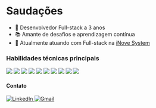 # Saudações
- 🚀 Desenvolvedor Full-stack a 3 anos
- 📚 Amante de desafios e aprendizagem contínua
- 💼 Atualmente atuando com Full-stack na <a target="_blank" href="https://www.inovesystem.com/">iNove System</a>

### Habilidades técnicas principais
<div>
   <img src="https://img.shields.io/static/v1?label=&message=JavaScript&color=0d1117&style=for-the-badge&logo=JavaScript"/>
   <img src="https://img.shields.io/static/v1?label=&message=TypeScript&color=0d1117&style=for-the-badge&logo=TypeScript"/>
   <img src="https://img.shields.io/static/v1?label=&message=React&color=0d1117&style=for-the-badge&logo=React"/>
   <img src="https://img.shields.io/static/v1?label=&message=Node JS&color=0d1117&style=for-the-badge&logo=nodedotjs"/>
   <img src="https://img.shields.io/static/v1?label=&message=Next.js&color=0d1117&style=for-the-badge&logo=Next.js"/>
   <img src="https://img.shields.io/static/v1?label=&message=SQL&color=0d1117&style=for-the-badge&logo=sqlite"/>
   <img src="https://img.shields.io/static/v1?label=&message=Express&color=0d1117&style=for-the-badge&logo=express"/>
   <img src="https://img.shields.io/static/v1?label=&message=Fastify&color=0d1117&style=for-the-badge&logo=fastify"/>
   <img src="https://img.shields.io/static/v1?label=&message=Prisma&color=0d1117&style=for-the-badge&logo=prisma"/>
   <img src="https://img.shields.io/static/v1?label=&message=Docker&color=0d1117&style=for-the-badge&logo=docker"/>
</div>

#### Contato
<a href="https://www.linkedin.com/in/willian-igor-santos/" target="_blank" title="LinkedIn">
  <img src="https://img.shields.io/badge/LinkedIn-%23181717.svg?style=for-the-badge&logo=LinkedIn&logoColor=white&color=0A66C2" alt="LinkedIn" />
</a>

<a href="mailto:willianigordeveloper@gmail.com" target="_blank" title="Gmail">
  <img src="https://img.shields.io/badge/Email-%23181717.svg?style=for-the-badge&logo=Gmail&logoColor=white&color=EA4335" alt="Gmail" />
</a>
